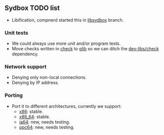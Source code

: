 ## Sydbox TODO list ##

  - Libification, compnerd started this in [libsydbox](http://github.com/alip/sydbox/tree/libsydbox) branch.

### Unit tests ###
  - We could always use more unit and/or program tests.
  - Move checks written in [check](http://check.sourceforge.net/) to
    [glib](http://library.gnome.org/devel/glib/unstable/glib-Testing.html)
    so we can ditch the [dev-libs/check](http://git.exherbo.org/summer/packages/dev-libs/check/) dependency.

### Network support ###
  - Denying only non-local connections.
  - Denying by IP address.

### Porting ###
  - Port it to different architectures, currently we support:
    * [x86](http://en.wikipedia.org/wiki/X86): stable.
    * [x86\_64](http://en.wikipedia.org/wiki/X86_64): stable.
    * [ia64](http://en.wikipedia.org/wiki/Ia64): new, needs testing.
    * [ppc64](http://en.wikipedia.org/wiki/Ppc64): new, needs testing.

